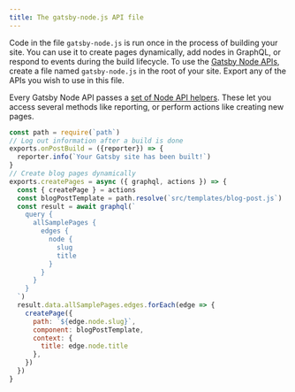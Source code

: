 ```yaml
---
title: The gatsby-node.js API file
---
```


Code in the file `gatsby-node.js` is run once in the process of building your site. You can use it to create pages dynamically, add nodes in GraphQL, or respond to events during the build lifecycle. To use the [Gatsby Node APIs](/docs/node-apis/), create a file named `gatsby-node.js` in the root of your site. Export any of the APIs you wish to use in this file.

Every Gatsby Node API passes a [set of Node API helpers](/docs/node-api-helpers/). These let you access several methods like reporting, or perform actions like creating new pages.

```jsx:title=gatsby-node.js
const path = require(`path`)
// Log out information after a build is done
exports.onPostBuild = ({reporter}) => {
  reporter.info(`Your Gatsby site has been built!`)
}
// Create blog pages dynamically
exports.createPages = async ({ graphql, actions }) => {
  const { createPage } = actions
  const blogPostTemplate = path.resolve(`src/templates/blog-post.js`)
  const result = await graphql(`
    query {
      allSamplePages {
        edges {
          node {
            slug
            title
          }
        }
      }
    }
  `)
  result.data.allSamplePages.edges.forEach(edge => {
    createPage({
      path: `${edge.node.slug}`,
      component: blogPostTemplate,
      context: {
        title: edge.node.title
      },
    })
  })
}
```
